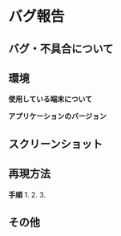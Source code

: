 <!-- バグの報告ありがとうございます -->

# バグ報告

## バグ・不具合について
<!-- バグ・不具合の概要をこちらにお願いします -->



## 環境
**使用している端末について**
<!-- 例： iPhone15 Pro  iOS17.2.1 -->


**アプリケーションのバージョン**
<!-- 例： ver5.0.1 -->



## スクリーンショット
<!-- バグのスクリーンショットがあれば添付してください -->
<!-- <img src="" width="200"> -->



## 再現方法
**手順**
1.
2.
3.



## その他
<!-- 対応方法の提案や、参考記事などあればここに -->
